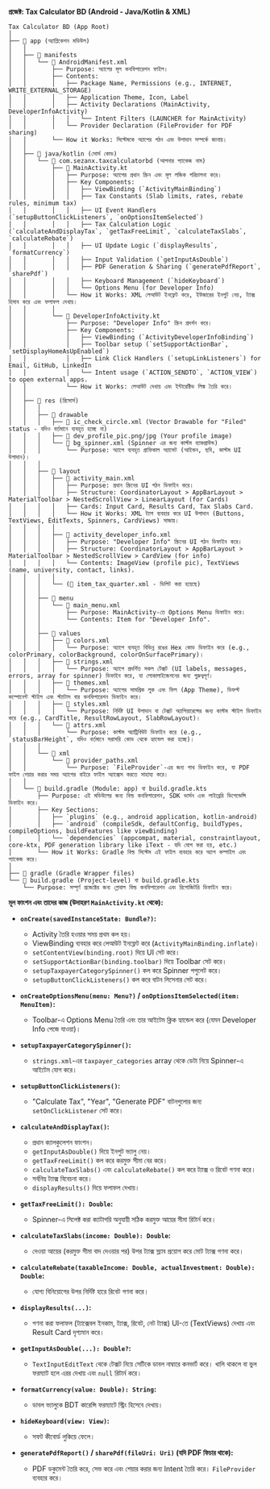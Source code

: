 **প্রজেক্ট: Tax Calculator BD (Android - Java/Kotlin & XML)**

```
Tax Calculator BD (App Root)
│
├── 📁 app (অ্যাপ্লিকেশন মডিউল)
│   │
│   ├── 📁 manifests
│   │   └── 📄 AndroidManifest.xml
│   │       ├── Purpose: অ্যাপের মূল কনফিগারেশন ফাইল।
│   │       ├── Contents:
│   │       │   ├── Package Name, Permissions (e.g., INTERNET, WRITE_EXTERNAL_STORAGE)
│   │       │   ├── Application Theme, Icon, Label
│   │       │   ├── Activity Declarations (MainActivity, DeveloperInfoActivity)
│   │       │   │   └── Intent Filters (LAUNCHER for MainActivity)
│   │       │   └── Provider Declaration (FileProvider for PDF sharing)
│   │       └── How it Works: সিস্টেমকে অ্যাপের গঠন এবং উপাদান সম্পর্কে জানায়।
│   │
│   ├── 📁 java/kotlin (সোর্স কোড)
│   │   └── 📂 com.sezanx.taxcalculatorbd (আপনার প্যাকেজ নাম)
│   │       ├── 📄 MainActivity.kt
│   │       │   ├── Purpose: অ্যাপের প্রধান স্ক্রিন এবং মূল লজিক পরিচালনা করে।
│   │       │   ├── Key Components:
│   │       │   │   ├── ViewBinding (`ActivityMainBinding`)
│   │       │   │   ├── Tax Constants (Slab limits, rates, rebate rules, minimum tax)
│   │       │   │   ├── UI Event Handlers (`setupButtonClickListeners`, `onOptionsItemSelected`)
│   │       │   │   ├── Tax Calculation Logic (`calculateAndDisplayTax`, `getTaxFreeLimit`, `calculateTaxSlabs`, `calculateRebate`)
│   │       │   │   ├── UI Update Logic (`displayResults`, `formatCurrency`)
│   │       │   │   ├── Input Validation (`getInputAsDouble`)
│   │       │   │   ├── PDF Generation & Sharing (`generatePdfReport`, `sharePdf`)
│   │       │   │   ├── Keyboard Management (`hideKeyboard`)
│   │       │   │   └── Options Menu (for Developer Info)
│   │       │   └── How it Works: XML লেআউট ইনফ্লেট করে, ইউজারের ইনপুট নেয়, ট্যাক্স হিসাব করে এবং ফলাফল দেখায়।
│   │       │
│   │       └── 📄 DeveloperInfoActivity.kt
│   │           ├── Purpose: "Developer Info" স্ক্রিন প্রদর্শন করে।
│   │           ├── Key Components:
│   │           │   ├── ViewBinding (`ActivityDeveloperInfoBinding`)
│   │           │   ├── Toolbar setup (`setSupportActionBar`, `setDisplayHomeAsUpEnabled`)
│   │           │   ├── Link Click Handlers (`setupLinkListeners`) for Email, GitHub, LinkedIn
│   │           │   └── Intent usage (`ACTION_SENDTO`, `ACTION_VIEW`) to open external apps.
│   │           └── How it Works: লেআউট দেখায় এবং ইন্টারেক্টিভ লিঙ্ক তৈরি করে।
│   │
│   ├── 📁 res (রিসোর্স)
│   │   │
│   │   ├── 📁 drawable
│   │   │   ├── 📄 ic_check_circle.xml (Vector Drawable for "Filed" status - যদিও বর্তমানে ব্যবহৃত হচ্ছে না)
│   │   │   ├── 📄 dev_profile_pic.png/jpg (Your profile image)
│   │   │   └── 📄 bg_spinner.xml (Spinner এর জন্য কাস্টম ব্যাকগ্রাউন্ড)
│   │   │       └── Purpose: অ্যাপে ব্যবহৃত গ্রাফিকাল অ্যাসেট (আইকন, ছবি, কাস্টম UI উপাদান)।
│   │   │
│   │   ├── 📁 layout
│   │   │   ├── 📄 activity_main.xml
│   │   │   │   ├── Purpose: প্রধান স্ক্রিনের UI গঠন ডিফাইন করে।
│   │   │   │   ├── Structure: CoordinatorLayout > AppBarLayout > MaterialToolbar > NestedScrollView > LinearLayout (for Cards)
│   │   │   │   ├── Cards: Input Card, Results Card, Tax Slabs Card.
│   │   │   │   └── How it Works: XML ট্যাগ ব্যবহার করে UI উপাদান (Buttons, TextViews, EditTexts, Spinners, CardViews) সাজায়।
│   │   │   │
│   │   │   ├── 📄 activity_developer_info.xml
│   │   │   │   ├── Purpose: "Developer Info" স্ক্রিনের UI গঠন ডিফাইন করে।
│   │   │   │   ├── Structure: CoordinatorLayout > AppBarLayout > MaterialToolbar > NestedScrollView > CardView (for info)
│   │   │   │   └── Contents: ImageView (profile pic), TextViews (name, university, contact, links).
│   │   │   │
│   │   │   └── (📄 item_tax_quarter.xml - ডিলিট করা হয়েছে)
│   │   │
│   │   ├── 📁 menu
│   │   │   └── 📄 main_menu.xml
│   │   │       ├── Purpose: MainActivity-তে Options Menu ডিফাইন করে।
│   │   │       └── Contents: Item for "Developer Info".
│   │   │
│   │   ├── 📁 values
│   │   │   ├── 📄 colors.xml
│   │   │   │   └── Purpose: অ্যাপে ব্যবহৃত বিভিন্ন রঙের Hex কোড ডিফাইন করে (e.g., colorPrimary, colorBackground, colorOnSurfacePrimary)।
│   │   │   ├── 📄 strings.xml
│   │   │   │   └── Purpose: অ্যাপে প্রদর্শিত সকল টেক্সট (UI labels, messages, errors, array for spinner) ডিফাইন করে, যা লোকালাইজেশনের জন্য গুরুত্বপূর্ণ।
│   │   │   ├── 📄 themes.xml
│   │   │   │   └── Purpose: অ্যাপের সামগ্রিক লুক এবং ফিল (App Theme), ডিফল্ট কম্পোনেন্ট স্টাইল এবং স্ট্যাটাস বার কনফিগারেশন ডিফাইন করে।
│   │   │   ├── 📄 styles.xml
│   │   │   │   └── Purpose: নির্দিষ্ট UI উপাদান বা টেক্সট অ্যাপিয়ারেন্সের জন্য কাস্টম স্টাইল ডিফাইন করে (e.g., CardTitle, ResultRowLayout, SlabRowLayout)।
│   │   │   └── 📄 attrs.xml
│   │   │       └── Purpose: কাস্টম অ্যাট্রিবিউট ডিফাইন করে (e.g., `statusBarHeight`, যদিও বর্তমানে সরাসরি কোড থেকে হ্যান্ডেল করা হচ্ছে)।
│   │   │
│   │   └── 📁 xml
│   │       └── 📄 provider_paths.xml
│   │           └── Purpose: `FileProvider`-এর জন্য পাথ ডিফাইন করে, যা PDF ফাইল শেয়ার করার সময় অ্যাপের বাইরে ফাইল অ্যাক্সেস করতে সাহায্য করে।
│   │
│   └── 📄 build.gradle (Module: app) বা build.gradle.kts
│       ├── Purpose: এই মডিউলের জন্য বিল্ড কনফিগারেশন, SDK ভার্সন এবং লাইব্রেরি ডিপেন্ডেন্সি ডিফাইন করে।
│       ├── Key Sections:
│       │   ├── `plugins` (e.g., android application, kotlin-android)
│       │   ├── `android` (compileSdk, defaultConfig, buildTypes, compileOptions, buildFeatures like viewBinding)
│       │   └── `dependencies` (appcompat, material, constraintlayout, core-ktx, PDF generation library like iText - যদি যোগ করা হয়, etc.)
│       └── How it Works: Gradle বিল্ড সিস্টেম এই ফাইল ব্যবহার করে অ্যাপ কম্পাইল এবং প্যাকেজ করে।
│
├── 📁 gradle (Gradle Wrapper files)
└── 📄 build.gradle (Project-level) বা build.gradle.kts
    └── Purpose: সম্পূর্ণ প্রজেক্টের জন্য গ্লোবাল বিল্ড কনফিগারেশন এবং রিপোজিটরি ডিফাইন করে।
```

**মূল ফাংশন এবং তাদের কাজ (উদাহরণ `MainActivity.kt` থেকে):**

*   **`onCreate(savedInstanceState: Bundle?)`:**
    *   Activity তৈরি হওয়ার সময় প্রথম কল হয়।
    *   ViewBinding ব্যবহার করে লেআউট ইনফ্লেট করে (`ActivityMainBinding.inflate`)।
    *   `setContentView(binding.root)` দিয়ে UI সেট করে।
    *   `setSupportActionBar(binding.toolbar)` দিয়ে Toolbar সেট করে।
    *   `setupTaxpayerCategorySpinner()` কল করে Spinner পপুলেট করে।
    *   `setupButtonClickListeners()` কল করে বাটন লিসেনার সেট করে।

*   **`onCreateOptionsMenu(menu: Menu?)` / `onOptionsItemSelected(item: MenuItem)`:**
    *   Toolbar-এ Options Menu তৈরি এবং তার আইটেম ক্লিক হ্যান্ডেল করে (যেমন Developer Info পেজে যাওয়া)।

*   **`setupTaxpayerCategorySpinner()`:**
    *   `strings.xml`-এর `taxpayer_categories` array থেকে ডেটা নিয়ে Spinner-এ আইটেম যোগ করে।

*   **`setupButtonClickListeners()`:**
    *   "Calculate Tax", "Year", "Generate PDF" বাটনগুলোর জন্য `setOnClickListener` সেট করে।

*   **`calculateAndDisplayTax()`:**
    *   প্রধান ক্যালকুলেশন ফাংশন।
    *   `getInputAsDouble()` দিয়ে ইনপুট ভ্যালু নেয়।
    *   `getTaxFreeLimit()` কল করে করমুক্ত সীমা বের করে।
    *   `calculateTaxSlabs()` এবং `calculateRebate()` কল করে ট্যাক্স ও রিবেট গণনা করে।
    *   সর্বনিম্ন ট্যাক্স বিবেচনা করে।
    *   `displayResults()` দিয়ে ফলাফল দেখায়।

*   **`getTaxFreeLimit(): Double`:**
    *   Spinner-এ সিলেক্ট করা ক্যাটাগরি অনুযায়ী সঠিক করমুক্ত আয়ের সীমা রিটার্ন করে।

*   **`calculateTaxSlabs(income: Double): Double`:**
    *   দেওয়া আয়ের (করমুক্ত সীমা বাদ দেওয়ার পর) উপর ট্যাক্স স্ল্যাব প্রয়োগ করে মোট ট্যাক্স গণনা করে।

*   **`calculateRebate(taxableIncome: Double, actualInvestment: Double): Double`:**
    *   যোগ্য বিনিয়োগের উপর নির্দিষ্ট হারে রিবেট গণনা করে।

*   **`displayResults(...)`:**
    *   গণনা করা ফলাফল (ট্যাক্সেবল ইনকাম, ট্যাক্স, রিবেট, নেট ট্যাক্স) UI-তে (TextViews) দেখায় এবং Result Card দৃশ্যমান করে।

*   **`getInputAsDouble(...): Double?`:**
    *   `TextInputEditText` থেকে টেক্সট নিয়ে সেটিকে ডাবল নাম্বারে কনভার্ট করে। খালি থাকলে বা ভুল ফরম্যাট হলে এরর দেখায় এবং `null` রিটার্ন করে।

*   **`formatCurrency(value: Double): String`:**
    *   ডাবল ভ্যালুকে BDT কারেন্সি ফরম্যাটে স্ট্রিং হিসেবে দেখায়।

*   **`hideKeyboard(view: View)`:**
    *   সফট কীবোর্ড লুকিয়ে ফেলে।

*   **`generatePdfReport()` / `sharePdf(fileUri: Uri)` (যদি PDF ফিচার থাকে):**
    *   PDF ডকুমেন্ট তৈরি করে, সেভ করে এবং শেয়ার করার জন্য Intent তৈরি করে। `FileProvider` ব্যবহার করে।

